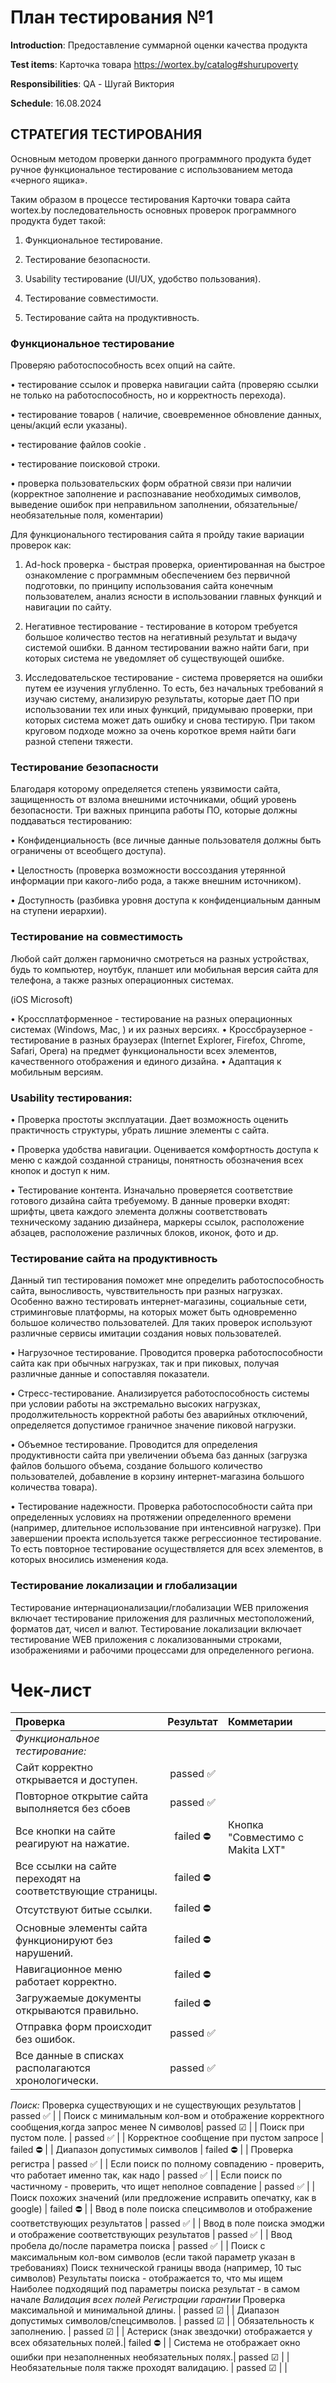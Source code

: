 # План тестирования №1

**Introduction**: Предоставление суммарной оценки качества продукта

**Test items**: Карточка товара https://wortex.by/catalog#shurupoverty

**Responsibilities**: QA - Шугай Виктория

**Schedule**: 16.08.2024

## СТРАТЕГИЯ ТЕСТИРОВАНИЯ

Основным методом проверки данного программного продукта будет ручное функциональное тестирование с использованием метода «черного ящика».

Таким образом в процессе тестирования Карточки товара сайта wortex.by последовательность основных проверок программного продукта будет такой:

1.	Функциональное тестирование.

2.	Тестирование безопасности.

3.	Usability тестирование (UI/UX, удобство пользования).

4.	Тестирование совместимости.

5.	Тестирование сайта на продуктивность.

   ### Функциональное тестирование 

Проверяю работоспособность всех опций на сайте.

•	тестирование ссылок и проверка навигации сайта (проверяю ссылки не только на работоспособность, но и корректность перехода).

•	тестирование товаров ( наличие, своевременное обновление данных, цены/акций если указаны).

•	тестирование файлов cookie .

•	тестирование поисковой строки.

•	проверка пользовательских форм обратной связи при наличии (корректное заполнение и распознавание необходимых символов, выведение ошибок при неправильном заполнении, обязательные/необязательные поля, коментарии) 

Для функционального тестирования сайта я пройду такие вариации проверок как:

1.	Ad-hock проверка - быстрая проверка, ориентированная на быстрое ознакомление с программным обеспечением без первичной подготовки, по принципу использования сайта конечным пользователем, анализ ясности в использовании главных функций и навигации по сайту.

2.	Негативное тестирование - тестирование в котором требуется большое количество тестов на негативный результат и выдачу системой ошибки. В данном тестировании важно найти баги, при которых система не уведомляет об существующей ошибке.

3.	Исследовательское тестирование -  система проверяется на ошибки путем ее изучения углубленно. То есть, без начальных требований я изучаю систему, анализирую результаты, которые дает ПО при использовании тех или иных функций, придумываю проверки, при которых система может дать ошибку и снова тестирую. При таком круговом подходе можно за очень короткое время найти баги разной степени тяжести.

### Тестирование безопасности

Благодаря которому определяется степень уязвимости сайта, защищенность от взлома внешними источниками, общий уровень безопасности.
Три важных принципа работы ПО, которые должны поддаваться тестированию:

•	Конфиденциальность (все личные данные пользователя должны быть ограничены от всеобщего доступа).

•	Целостность (проверка возможности воссоздания утерянной информации при какого-либо рода, а также внешним источником).

•	Доступность (разбивка уровня доступа к конфиденциальным данным на ступени иерархии).

### Тестирование на совместимость

Любой сайт должен гармонично смотреться на разных устройствах, будь то компьютер, ноутбук, планшет или мобильная версия сайта для телефона, а также разных операционных системах.

(iOS Microsoft)

•	Кроссплатформенное - тестирование на разных операционных системах (Windows, Mac, ) и их разных версиях.
•	Кроссбраузерное - тестирование в разных браузерах (Internet Explorer, Firefox, Chrome, Safari, Opera) на предмет функциональности всех элементов, качественного отображения и единого дизайна.
•	Адаптация к мобильным версиям.

### Usability тестирования:

•	Проверка простоты эксплуатации. Дает возможность оценить практичность структуры, убрать лишние элементы с сайта.

•	Проверка удобства навигации. Оценивается комфортность доступа к меню с каждой созданной страницы, понятность обозначения всех кнопок и доступ к ним.

•	Тестирование контента. Изначально проверяется соответствие готового дизайна сайта требуемому. В данные проверки входят: шрифты, цвета каждого элемента должны соответствовать техническому заданию дизайнера, маркеры ссылок, расположение абзацев, расположение различных блоков, иконок, фото и др.


### Тестирование сайта на продуктивность

Данный тип тестирования поможет мне определить работоспособность сайта, выносливость, чувствительность при разных нагрузках. Особенно важно тестировать интернет-магазины, социальные сети, стриминговые платформы, на которых может быть одновременно большое количество пользователей. Для таких проверок используют различные сервисы имитации создания новых пользователей.

•	Нагрузочное тестирование. Проводится проверка работоспособности сайта как при обычных нагрузках, так и при пиковых, получая различные данные и сопоставляя показатели.

•	Стресс-тестирование. Анализируется работоспособность системы при условии работы на экстремально высоких нагрузках, продолжительность корректной работы без аварийных отключений, определяется допустимое граничное значение пиковой нагрузки.

•	Объемное тестирование. Проводится для определения продуктивности сайта при увеличении объема баз данных (загрузка файлов большого объема, создание большого количество пользователей, добавление в корзину интернет-магазина большого количества товара).

•	Тестирование надежности. Проверка работоспособности сайта при определенных условиях на протяжении определенного времени (например, длительное использование при интенсивной нагрузке).
При завершении проекта используется также регрессионное тестирование. То есть повторное тестирование осуществляется для всех элементов, в которых вносились изменения кода.

### Тестирование локализации и глобализации

Тестирование интернационализации/глобализации WEB приложения включает тестирование приложения для различных местоположений, форматов дат, чисел и валют. Тестирование локализации включает тестирование WEB приложения с локализованными строками, изображениями и рабочими процессами для определенного региона.




# Чек-лист

| Проверка                                                      | Результат         | Комметарии       |
| :---                                                          |     :---:         | :---             |
|  *Функциональное тестирование:*                              |                     |                |
 Сайт корректно открывается и доступен.                        | passed ✅           |                |
 Повторное открытие сайта выполняется без сбоев                | passed ✅           |                |
 Все кнопки на сайте реагируют на нажатие.                     | failed ⛔           |Кнопка "Совместимо с Makita LXT"  |
 Все ссылки на сайте переходят на соответствующие страницы.    | failed ⛔           |                |
 Отсутствуют битые ссылки.                                     | failed ⛔           |                |
 Основные элементы сайта функционируют без нарушений.          | failed ⛔           |                |
 Навигационное меню работает корректно.                        | failed ⛔           |                |
 Загружаемые документы открываются правильно.                  | failed ⛔           |                |
 Отправка форм происходит без ошибок.                          | passed ✅           |                |
 Все данные в списках располагаются хронологически.            | passed ✅           |                |
 *Поиск:*
 Проверка существующих и не существующих результатов          | passed ✅           |                |
 Поиск с минимальным кол-вом и отображение корректного сообщения,когда запрос менее N символов| passed ☑           |                |
Поиск при пустом поле.                                         | passed ✅           |                |
 Корректное сообщение при пустом запросе                       | failed ⛔           |                |
 Диапазон допустимых символов                                  | failed ⛔           |                |
 Проверка регистра                                               | passed ✅           |                |
Если поиск по полному совпадению - проверить, что работает именно так, как надо  | passed ✅           |                |
Если поиск по частичному - проверить, что ищет неполное совпадение | passed ✅           |                |
Поиск похожих значений (или предложение исправить опечатку, как в google)   | failed ⛔           |                |
Ввод в поле поиска спецсимволов и отображение соответствующих результатов | passed ✅           |                |
Ввод в поле поиска эмоджи и отображение соответствующих результатов | passed ✅           |                |
Ввод пробела до/после параметра поиска                             | passed ✅           |                |
Поиск с максимальным кол-вом символов (если такой параметр указан в требованиях)
Поиск технической границы ввода (например, 10 тыс символов)
Результаты поиска - отображается то, что мы ищем
Наиболее подходящий под параметры поиска результат - в самом начале
  *Валидация всех полей Регистрации гарантии*
  Проверка максимальной и минимальной длины.                 | passed ☑           |                |
  Диапазон допустимых символов/спецсимволов.                 | passed ☑           |                |
  Обязательность к заполнению.                               | passed ☑           |                |
  Астериск (знак звездочки) отображается у всех обязательных полей.| failed ⛔           |                |
  Система не отображает окно ошибки при незаполненных необязательных полях.| passed ☑           |                |
   Необязательные поля также проходят валидацию.             | passed ☑           |                |
   


